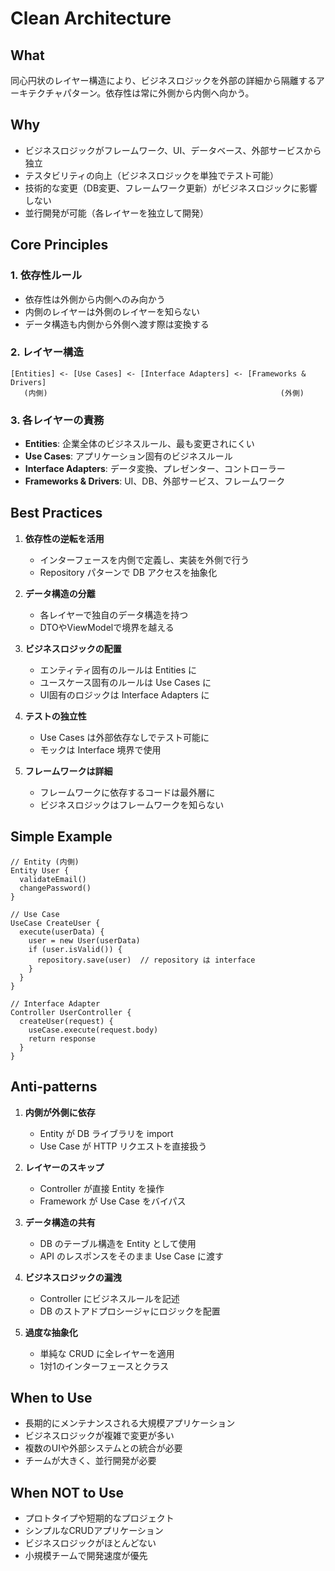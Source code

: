 # Clean Architecture

## What
同心円状のレイヤー構造により、ビジネスロジックを外部の詳細から隔離するアーキテクチャパターン。依存性は常に外側から内側へ向かう。

## Why
- ビジネスロジックがフレームワーク、UI、データベース、外部サービスから独立
- テスタビリティの向上（ビジネスロジックを単独でテスト可能）
- 技術的な変更（DB変更、フレームワーク更新）がビジネスロジックに影響しない
- 並行開発が可能（各レイヤーを独立して開発）

## Core Principles

### 1. 依存性ルール
- 依存性は外側から内側へのみ向かう
- 内側のレイヤーは外側のレイヤーを知らない
- データ構造も内側から外側へ渡す際は変換する

### 2. レイヤー構造
```
[Entities] <- [Use Cases] <- [Interface Adapters] <- [Frameworks & Drivers]
   (内側)                                                    (外側)
```

### 3. 各レイヤーの責務
- **Entities**: 企業全体のビジネスルール、最も変更されにくい
- **Use Cases**: アプリケーション固有のビジネスルール
- **Interface Adapters**: データ変換、プレゼンター、コントローラー
- **Frameworks & Drivers**: UI、DB、外部サービス、フレームワーク

## Best Practices

1. **依存性の逆転を活用**
   - インターフェースを内側で定義し、実装を外側で行う
   - Repository パターンで DB アクセスを抽象化

2. **データ構造の分離**
   - 各レイヤーで独自のデータ構造を持つ
   - DTOやViewModelで境界を越える

3. **ビジネスロジックの配置**
   - エンティティ固有のルールは Entities に
   - ユースケース固有のルールは Use Cases に
   - UI固有のロジックは Interface Adapters に

4. **テストの独立性**
   - Use Cases は外部依存なしでテスト可能に
   - モックは Interface 境界で使用

5. **フレームワークは詳細**
   - フレームワークに依存するコードは最外層に
   - ビジネスロジックはフレームワークを知らない

## Simple Example

```pseudocode
// Entity (内側)
Entity User {
  validateEmail()
  changePassword()
}

// Use Case
UseCase CreateUser {
  execute(userData) {
    user = new User(userData)
    if (user.isValid()) {
      repository.save(user)  // repository は interface
    }
  }
}

// Interface Adapter
Controller UserController {
  createUser(request) {
    useCase.execute(request.body)
    return response
  }
}
```

## Anti-patterns

1. **内側が外側に依存**
   - Entity が DB ライブラリを import
   - Use Case が HTTP リクエストを直接扱う

2. **レイヤーのスキップ**
   - Controller が直接 Entity を操作
   - Framework が Use Case をバイパス

3. **データ構造の共有**
   - DB のテーブル構造を Entity として使用
   - API のレスポンスをそのまま Use Case に渡す

4. **ビジネスロジックの漏洩**
   - Controller にビジネスルールを記述
   - DB のストアドプロシージャにロジックを配置

5. **過度な抽象化**
   - 単純な CRUD に全レイヤーを適用
   - 1対1のインターフェースとクラス

## When to Use
- 長期的にメンテナンスされる大規模アプリケーション
- ビジネスロジックが複雑で変更が多い
- 複数のUIや外部システムとの統合が必要
- チームが大きく、並行開発が必要

## When NOT to Use
- プロトタイプや短期的なプロジェクト
- シンプルなCRUDアプリケーション
- ビジネスロジックがほとんどない
- 小規模チームで開発速度が優先